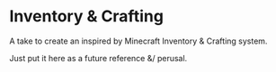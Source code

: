 # Inventory & Crafting

A take to create an inspired by Minecraft Inventory & Crafting system.

Just put it here as a future reference &/ perusal.
